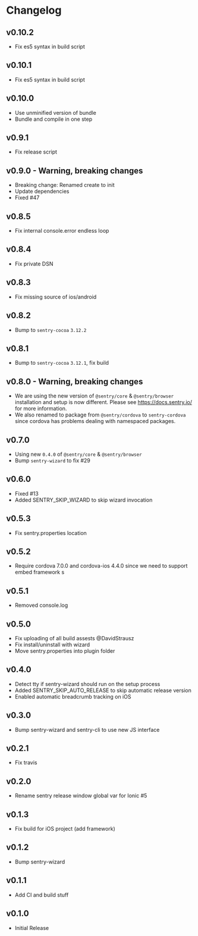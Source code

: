 # Changelog

## v0.10.2

* Fix es5 syntax in build script

## v0.10.1

* Fix es5 syntax in build script

## v0.10.0

* Use unminified version of bundle
* Bundle and compile in one step

## v0.9.1

* Fix release script

## v0.9.0 - Warning, breaking changes

* Breaking change: Renamed create to init
* Update dependencies
* Fixed #47

## v0.8.5

* Fix internal console.error endless loop

## v0.8.4

* Fix private DSN

## v0.8.3

* Fix missing source of ios/android

## v0.8.2

* Bump to `sentry-cocoa` `3.12.2`

## v0.8.1

* Bump to `sentry-cocoa` `3.12.1`, fix build

## v0.8.0 - Warning, breaking changes

* We are using the new version of `@sentry/core` & `@sentry/browser`
  installation and setup is now different. Please see https://docs.sentry.io/
  for more information.
* We also renamed to package from `@sentry/cordova` to `sentry-cordova` since
  cordova has problems dealing with namespaced packages.

## v0.7.0

* Using new `0.4.0` of `@sentry/core` & `@sentry/browser`
* Bump `sentry-wizard` to fix #29

## v0.6.0

* Fixed #13
* Added SENTRY_SKIP_WIZARD to skip wizard invocation

## v0.5.3

* Fix sentry.properties location

## v0.5.2

* Require cordova 7.0.0 and cordova-ios 4.4.0 since we need to support embed
  framework s

## v0.5.1

* Removed console.log

## v0.5.0

* Fix uploading of all build assests @DavidStrausz
* Fix install/uninstall with wizard
* Move sentry.properties into plugin folder

## v0.4.0

* Detect tty if sentry-wizard should run on the setup process
* Added SENTRY_SKIP_AUTO_RELEASE to skip automatic release version
* Enabled automatic breadcrumb tracking on iOS

## v0.3.0

* Bump sentry-wizard and sentry-cli to use new JS interface

## v0.2.1

* Fix travis

## v0.2.0

* Rename sentry release window global var for Ionic #5

## v0.1.3

* Fix build for iOS project (add framework)

## v0.1.2

* Bump sentry-wizard

## v0.1.1

* Add CI and build stuff

## v0.1.0

* Initial Release
